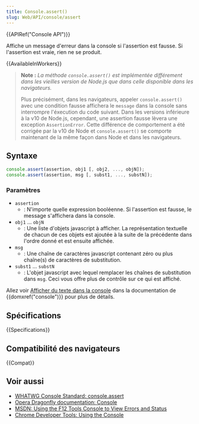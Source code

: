 ```yaml
---
title: Console.assert()
slug: Web/API/console/assert
---
```


{{APIRef("Console API")}}

Affiche un message d'erreur dans la console si l'assertion est fausse. Si l'assertion est vraie, rien ne se produit.

{{AvailableInWorkers}}

> **Note :** _La méthode `console.assert()` est implémentée différement dans les vieilles version de Node.js que dans celle disponible dans les navigateurs._
>
> Plus précisément, dans les navigateurs, appeler `console.assert()` avec une condition fausse affichera le `message` dans la console sans interrompre l'éxecution du code suivant. Dans les versions inférieure à la v10 de Node.js, cependant, une assertion fausse lèvera une exception `AssertionError`. Cette différence de comportement a été corrigée par la v10 de Node et `console.assert()` se comporte maintenant de la même façon dans Node et dans les navigateurs.

## Syntaxe

```js
console.assert(assertion, obj1 [, obj2, ..., objN]);
console.assert(assertion, msg [, subst1, ..., substN]);
```

### Paramètres

- `assertion`
  - : N'importe quelle expression booléenne. Si l'assertion est fausse, le message s'affichera dans la console.
- `obj1` ... `objN`
  - : Une liste d'objets javascript à afficher. La représentation textuelle de chacun de ces objets est ajoutée à la suite de la précédente dans l'ordre donné et est ensuite affichée.
- `msg`
  - : Une chaîne de caractères javascript contenant zéro ou plus chaîne(s) de caractères de substitution.
- `subst1` ... `substN`
  - : L'objet javascript avec lequel remplacer les chaînes de substitution dans `msg`. Ceci vous offre plus de contrôle sur ce qui est affiché.

Allez voir [Afficher du texte dans la console](/fr/docs/Web/API/console#Outputting_text_to_the_console) dans la documentation de {{domxref("console")}} pour plus de détails.

## Spécifications

{{Specifications}}

## Compatibilité des navigateurs

{{Compat}}

## Voir aussi

- [WHATWG Console Standard: console.assert](https://console.spec.whatwg.org/#assert-condition-data)
- [Opera Dragonfly documentation: Console](http://www.opera.com/dragonfly/documentation/console/)
- [MSDN: Using the F12 Tools Console to View Errors and Status](http://msdn.microsoft.com/library/gg589530)
- [Chrome Developer Tools: Using the Console](https://developer.chrome.com/devtools/docs/console#assertions)
